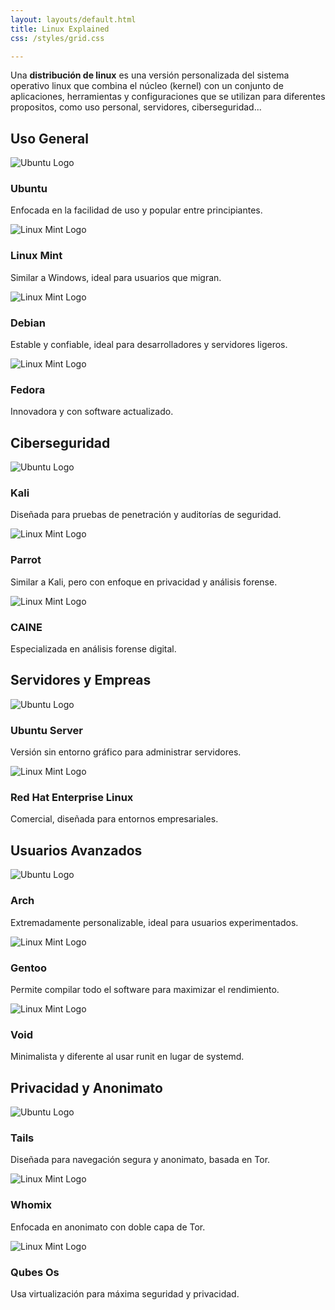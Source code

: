 ```yaml
---
layout: layouts/default.html
title: Linux Explained
css: /styles/grid.css

---
```


Una **distribución de linux** es una versión personalizada del sistema operativo linux que
combina el núcleo (kernel) con un conjunto de aplicaciones, herramientas y configuraciones que se
utilizan para diferentes propositos, como uso personal, servidores, ciberseguridad...

<section>
    <h2>Uso General</h2>
    <div class="distros-grid grid-2">
        <div class="distro-item">
            <img src="/img/distro/ubuntu.png" alt="Ubuntu Logo">
            <h3>Ubuntu</h3>
            <p>Enfocada en la facilidad de uso y popular entre principiantes.</p>
        </div>
        <div class="distro-item">
            <img src="/img/distro/mint.png" alt="Linux Mint Logo">
            <h3>Linux Mint</h3>
            <p>Similar a Windows, ideal para usuarios que migran.</p>
        </div>
        <div class="distro-item">
            <img src="/img/distro/debian.png" alt="Linux Mint Logo">
            <h3>Debian</h3>
            <p>Estable y confiable, ideal para desarrolladores y servidores ligeros.</p>
        </div>
        <div class="distro-item">
            <img src="/img/distro/fedora.png" alt="Linux Mint Logo">
            <h3>Fedora</h3>
            <p>Innovadora y con software actualizado.</p>
        </div>
    </div>
</section>
<section>
    <h2>Ciberseguridad</h2>
    <div class="distros-grid grid-3">
        <div class="distro-item">
            <img src="/img/distro/kali.png" alt="Ubuntu Logo">
            <h3>Kali</h3>
            <p>Diseñada para pruebas de penetración y auditorías de seguridad.</p>
        </div>
        <div class="distro-item">
            <img src="/img/distro/parrot.png" alt="Linux Mint Logo">
            <h3>Parrot</h3>
            <p>Similar a Kali, pero con enfoque en privacidad y análisis forense.
            </p>
        </div>
        <div class="distro-item">
            <img src="/img/distro/CAINE.png" alt="Linux Mint Logo">
            <h3>CAINE</h3>
            <p>Especializada en análisis forense digital.</p>
        </div>
    </div>
</section>
<section>
    <h2>Servidores y Empreas</h2>
    <div class="distros-grid grid-2">
        <div class="distro-item">
            <img src="/img/distro/ubuntu.png" alt="Ubuntu Logo">
            <h3>Ubuntu Server</h3>
            <p>Versión sin entorno gráfico para administrar servidores.</p>
        </div>
        <div class="distro-item">
            <img src="/img/distro/redhat.png" alt="Linux Mint Logo">
            <h3>Red Hat Enterprise Linux</h3>
            <p>Comercial, diseñada para entornos empresariales.</p>
        </div>
    </div>
</section>
<section>
    <h2>Usuarios Avanzados</h2>
    <div class="distros-grid grid-3">
        <div class="distro-item">
            <img src="/img/distro/arch.webp" alt="Ubuntu Logo">
            <h3>Arch</h3>
            <p>Extremadamente personalizable, ideal para usuarios experimentados.</p>
        </div>
        <div class="distro-item">
            <img src="/img/distro/gentoo.png" alt="Linux Mint Logo">
            <h3>Gentoo</h3>
            <p>Permite compilar todo el software para maximizar el rendimiento.</p>
        </div>
        <div class="distro-item">
            <img src="/img/distro/void.png" alt="Linux Mint Logo">
            <h3>Void</h3>
            <p>Minimalista y diferente al usar runit en lugar de systemd.</p>
        </div>
    </div>
</section>
<section>
    <h2>Privacidad y Anonimato</h2>
    <div class="distros-grid grid-3">
        <div class="distro-item">
            <img src="/img/distro/tails.png" alt="Ubuntu Logo">
            <h3>Tails</h3>
            <p>Diseñada para navegación segura y anonimato, basada en Tor.</p>
        </div>
        <div class="distro-item">
            <img src="/img/distro/whonix.png" alt="Linux Mint Logo">
            <h3>Whomix</h3>
            <p>Enfocada en anonimato con doble capa de Tor.</p>
        </div>
        <div class="distro-item">
            <img src="/img/distro/qubes.png" alt="Linux Mint Logo">
            <h3>Qubes Os</h3>
            <p>Usa virtualización para máxima seguridad y privacidad.</p>
        </div>
    </div>
</section>